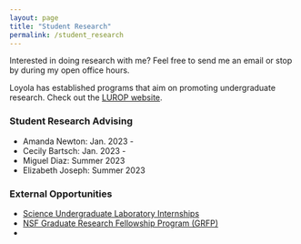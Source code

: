 ```yaml
---
layout: page
title: "Student Research"
permalink: /student_research
---
```


Interested in doing research with me? Feel free to send me an email or stop by during my open office hours. 

Loyola has established programs that aim on promoting undergraduate research. Check out the [LUROP website](https://www.luc.edu/celts/programs/undergraduateresearch/).

### Student Research Advising

<!---#### 2023 - 2024--->
- Amanda Newton: Jan. 2023 -
- Cecily Bartsch: Jan. 2023 -
- Miguel Diaz: Summer 2023
- Elizabeth Joseph: Summer 2023

<!---
  <details>
  <summary>Details</summary>
  The topic is Finite Difference Method.
  </details>
---> 

### External Opportunities
- [Science Undergraduate Laboratory Internships](https://science.osti.gov/wdts/suli)
- [NSF Graduate Research Fellowship Program (GRFP)](https://new.nsf.gov/funding/opportunities/nsf-graduate-research-fellowship-program-grfp)
- 
